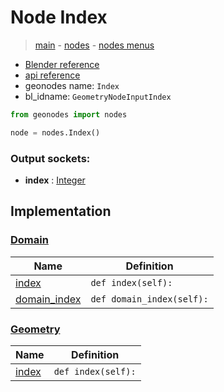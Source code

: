 # Node Index

> [main](../structure.md) - [nodes](nodes.md) - [nodes menus](nodes_menus.md)

- [Blender reference](https://docs.blender.org/manual/en/latest/modeling/geometry_nodes/input/input_index.html)
- [api reference](https://docs.blender.org/api/current/bpy.types.GeometryNodeInputIndex.html)
- geonodes name: `Index`
- bl_idname: `GeometryNodeInputIndex`

```python
from geonodes import nodes

node = nodes.Index()
```

### Output sockets:

- **index** : [Integer](Integer.md)

## Implementation

### [Domain](Domain.md)

| Name | Definition |
|------|------------|
 | [index](Domain.md#index-property) | `def index(self):` |
 | [domain_index](Domain.md#domain_index-property) | `def domain_index(self):` |

### [Geometry](Geometry.md)

| Name | Definition |
|------|------------|
 | [index](Geometry.md#index-property) | `def index(self):` |

